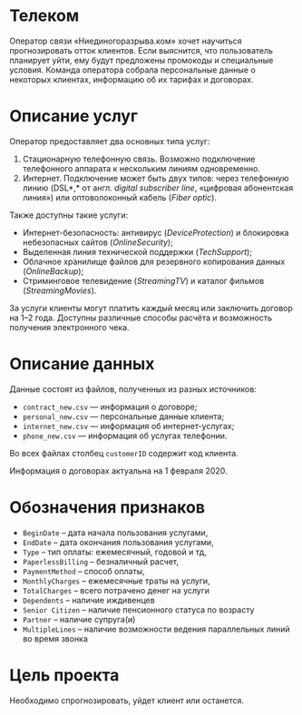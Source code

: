 # Телеком

Оператор связи «Ниединогоразрыва.ком» хочет научиться прогнозировать отток клиентов. Если выяснится, что пользователь планирует уйти, ему будут предложены промокоды и специальные условия. Команда оператора собрала персональные данные о некоторых клиентах, информацию об их тарифах и договорах.

# Описание услуг

Оператор предоставляет два основных типа услуг: 

1. Стационарную телефонную связь. Возможно подключение телефонного аппарата к нескольким линиям одновременно.
2. Интернет. Подключение может быть двух типов: через телефонную линию (DSL*,* от англ. *digital subscriber line*, «цифровая абонентская линия») или оптоволоконный кабель (*Fiber optic*).  

Также доступны такие услуги:

- Интернет-безопасность: антивирус (*DeviceProtection*) и блокировка небезопасных сайтов (*OnlineSecurity*);
- Выделенная линия технической поддержки (*TechSupport*);
- Облачное хранилище файлов для резервного копирования данных (*OnlineBackup*);
- Стриминговое телевидение (*StreamingTV*) и каталог фильмов (*StreamingMovies*).

За услуги клиенты могут платить каждый месяц или заключить договор на 1–2 года. Доступны различные способы расчёта и возможность получения электронного чека.

# Описание данных

Данные состоят из файлов, полученных из разных источников:

- `contract_new.csv` — информация о договоре;
- `personal_new.csv` — персональные данные клиента;
- `internet_new.csv` — информация об интернет-услугах;
- `phone_new.csv` — информация об услугах телефонии.

Во всех файлах столбец `customerID` содержит код клиента.

Информация о договорах актуальна на 1 февраля 2020.

# Обозначения признаков

- `BeginDate` – дата начала пользования услугами,
- `EndDate` – дата окончания пользования услугами,
- `Type` – тип оплаты: ежемесячный, годовой и тд,
- `PaperlessBilling` – безналичный расчет,
- `PaymentMethod` – способ оплаты,
- `MonthlyCharges` – ежемесячные траты на услуги,
- `TotalCharges` – всего потрачено денег на услуги
- `Dependents` – наличие иждивенцев
- `Senior Citizen` – наличие пенсионного статуса по возрасту
- `Partner` – наличие супруга(и)
- `MultipleLines` – наличие возможности ведения параллельных линий во время звонка

# Цель проекта
Необходимо спрогнозировать, уйдет клиент или останется.
